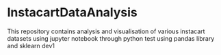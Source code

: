 # InstacartDataAnalysis
This repository contains analysis and visualisation of various instacart datasets using jupyter notebook through python test using pandas library and sklearn dev1
